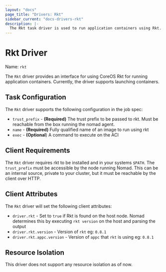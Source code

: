 ```yaml
---
layout: "docs"
page_title: "Drivers: Rkt"
sidebar_current: "docs-drivers-rkt"
description: |-
  The Rkt task driver is used to run application containers using Rkt.
---
```


# Rkt Driver

Name: `rkt`

The `Rkt` driver provides an interface for using CoreOS Rkt for running
application containers. Currently, the driver supports launching
containers.

## Task Configuration

The `Rkt` driver supports the following configuration in the job spec:

* `trust_prefix` - **(Required)** The trust prefix to be passed to rkt. Must be reachable from
the box running the nomad agent.
* `name` - **(Required)** Fully qualified name of an image to run using rkt
* `exec` - **(Optional**) A command to execute on the ACI

## Client Requirements

The `Rkt` driver requires rkt to be installed and in your systems `$PATH`.
The `trust_prefix` must be accessible by the node running Nomad. This can be an
internal source, private to your cluster, but it must be reachable by the client
over HTTP.

## Client Attributes

The `Rkt` driver will set the following client attributes:

* `driver.rkt` - Set to `true` if Rkt is found on the host node. Nomad determines
this by executing `rkt version` on the host and parsing the output
* `driver.rkt.version` - Version of `rkt` eg: `0.8.1`
* `driver.rkt.appc.version` - Version of `appc` that `rkt` is using eg: `0.8.1`

## Resource Isolation

This driver does not support any resource isolation as of now.
